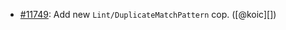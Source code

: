 * [#11749](https://github.com/rubocop/rubocop/pull/11749): Add new `Lint/DuplicateMatchPattern` cop. ([@koic][])
